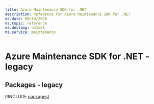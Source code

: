 ```yaml
---
title: Azure Maintenance SDK for .NET
description: Reference for Azure Maintenance SDK for .NET
ms.date: 09/10/2025
ms.topic: reference
ms.devlang: dotnet
ms.service: maintenance
---
```

# Azure Maintenance SDK for .NET - legacy
## Packages - legacy
[!INCLUDE [packages](maintenance-index.md)]